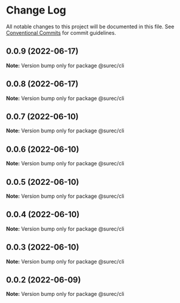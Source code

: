# Change Log

All notable changes to this project will be documented in this file.
See [Conventional Commits](https://conventionalcommits.org) for commit guidelines.

## 0.0.9 (2022-06-17)

**Note:** Version bump only for package @surec/cli





## 0.0.8 (2022-06-17)

**Note:** Version bump only for package @surec/cli





## 0.0.7 (2022-06-10)

**Note:** Version bump only for package @surec/cli





## 0.0.6 (2022-06-10)

**Note:** Version bump only for package @surec/cli





## 0.0.5 (2022-06-10)

**Note:** Version bump only for package @surec/cli





## 0.0.4 (2022-06-10)

**Note:** Version bump only for package @surec/cli





## 0.0.3 (2022-06-10)

**Note:** Version bump only for package @surec/cli





## 0.0.2 (2022-06-09)

**Note:** Version bump only for package @surec/cli
